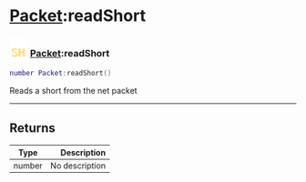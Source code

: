 # [Packet](../packet/README.md):readShort

### <img src="../../.gitbook/assets/shared.png" width="32" height="32" /> [Packet](../packet/README.md):readShort

```lua
number Packet:readShort()
```

Reads a short from the net packet<br>

-----------------
## Returns

| Type   | Description |
| ------ | ----------: |
| number | No description |
